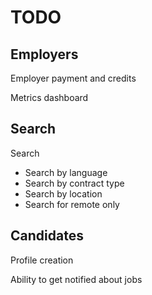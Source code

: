 # TODO

## Employers

Employer payment and credits

Metrics dashboard

## Search

Search
  - Search by language
  - Search by contract type
  - Search by location
  - Search for remote only

## Candidates

Profile creation

Ability to get notified about jobs